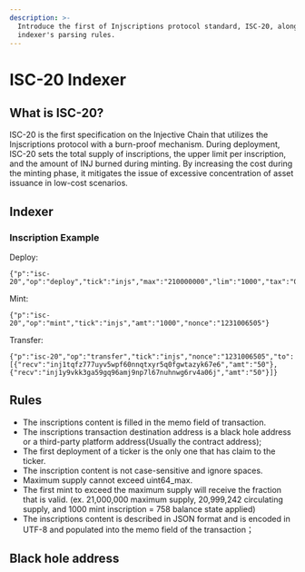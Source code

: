 ```yaml
---
description: >-
  Introduce the first of Injscriptions protocol standard, ISC-20, along with its
  indexer's parsing rules.
---
```


# ISC-20 Indexer

## What is ISC-20?

&#x20;       ISC-20 is the first specification on the Injective Chain that utilizes the Injscriptions protocol with a burn-proof mechanism. During deployment, ISC-20 sets the total supply of inscriptions, the upper limit per inscription, and the amount of INJ burned during minting. By increasing the cost during the minting phase, it mitigates the issue of excessive concentration of asset issuance in low-cost scenarios.

## Indexer

### Inscription Example



Deploy:

```
{"p":"isc-20","op":"deploy","tick":"injs","max":"210000000","lim":"1000","tax":"0.1","nonce":"1231006505"}
```

Mint:

```
{"p":"isc-20","op":"mint","tick":"injs","amt":"1000","nonce":"1231006505"}
```

Transfer:

```
{"p":"isc-20","op":"transfer","tick":"injs","nonce":"1231006505","to":[{"recv":"inj1tqfz777uyv5wpf60nnqtxyr5q0fgwtazyk67e6","amt":"50"},{"recv":"inj1y9vkk3ga59gq96amj9np7l67nuhnwg6rv4a06j","amt":"50"}]}
```



## Rules

* The inscriptions content is filled in the memo field of transaction.
* The inscriptions transaction destination address is a black hole address or a third-party platform address(Usually the contract address);
* The first deployment of a ticker is the only one that has claim to the ticker.&#x20;
* The inscription content is not case-sensitive and ignore spaces.
* Maximum supply cannot exceed uint64\_max.
* The first mint to exceed the maximum supply will receive the fraction that is valid. (ex. 21,000,000 maximum supply, 20,999,242 circulating supply, and 1000 mint inscription = 758 balance state applied)
* The inscriptions content is described in JSON format and is encoded in UTF-8 and populated into the memo field of the transaction；

## Black hole address










